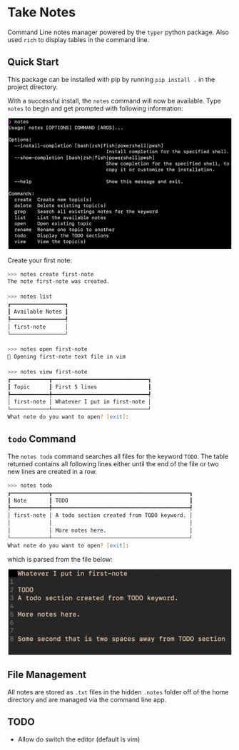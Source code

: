 # Take Notes

Command Line notes manager powered by the `typer` python package. Also used `rich` to display tables in the command line.

## Quick Start

This package can be installed with pip by running `pip install .` in the project directory.  

With a successful install, the `notes` command will now be available. Type `notes` to begin and get prompted with following information:

<p align="center">
  <img src="images/notes-quick-start.png" width="500"/>
</p>

Create your first note:
```zsh
>>> notes create first-note
The note first-note was created.

>>> notes list
┏━━━━━━━━━━━━━━━━━┓
┃ Available Notes ┃
┡━━━━━━━━━━━━━━━━━┩
│ first-note      │
└─────────────────┘

>>> notes open first-note
💬 Opening first-note text file in vim

>>> notes view first-note
┏━━━━━━━━━━━━┳━━━━━━━━━━━━━━━━━━━━━━━━━━━━━━┓
┃ Topic      ┃ First 5 lines                ┃
┡━━━━━━━━━━━━╇━━━━━━━━━━━━━━━━━━━━━━━━━━━━━━┩
│ first-note │ Whatever I put in first-note │
└────────────┴──────────────────────────────┘
What note do you want to open? [exit]:

```

## `todo` Command

The `notes todo` command searches all files for the keyword `TODO`. The table returned contains all following lines either until the end of the file or two new lines are created in a row.

```zsh
>>> notes todo
┏━━━━━━━━━━━━┳━━━━━━━━━━━━━━━━━━━━━━━━━━━━━━━━━━━━━━━━━━━┓
┃ Note       ┃ TODO                                      ┃
┡━━━━━━━━━━━━╇━━━━━━━━━━━━━━━━━━━━━━━━━━━━━━━━━━━━━━━━━━━┩
│ first-note │ A todo section created from TODO keyword. │
│            │                                           │
│            │ More notes here.                          │
└────────────┴───────────────────────────────────────────┘
What note do you want to open? [exit]:

```

which is parsed from the file below:

<p align="center">
  <img src="images/todo-note-file.png" width="500"/>
</p>



## File Management

All notes are stored as `.txt` files in the hidden `.notes` folder off of the home directory and are managed via the command line app.


## TODO
- Allow do switch the editor (default is vim)
